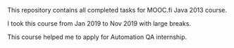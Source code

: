 This repository contains all completed tasks for MOOC.fi Java 2013 course.

I took this course from Jan 2019 to Nov 2019 with large breaks.

This course helped me to apply for Automation QA internship.
